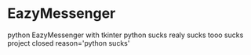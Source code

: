 # EazyMessenger
python EazyMessenger with tkinter 
python sucks realy sucks tooo sucks 
project closed
reason='python sucks'

